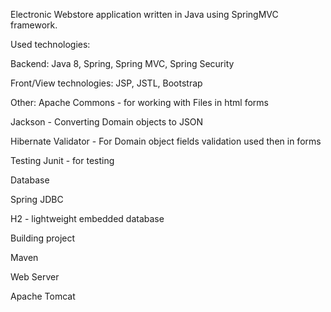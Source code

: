 Electronic Webstore application written in Java using SpringMVC framework.

Used technologies:

Backend: Java 8, Spring, Spring MVC, Spring Security

Front/View technologies: JSP, JSTL, Bootstrap


Other:
Apache Commons - for working with Files in html forms

Jackson - Converting Domain objects to JSON

Hibernate Validator - For Domain object fields validation used then in forms


Testing
Junit - for testing


Database

Spring JDBC

H2 - lightweight embedded database


Building project

Maven


Web Server

Apache Tomcat
